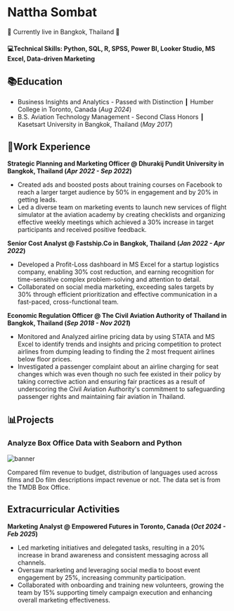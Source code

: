 # Nattha Sombat
📍 Currently live in Bangkok, Thailand 🌴

#### 💻Technical Skills: Python, SQL, R, SPSS, Power BI, Looker Studio, MS Excel, Data-driven Marketing

## 📚Education
- Business Insights and Analytics - Passed with Distinction ┃ Humber College in Toronto, Canada (_Aug 2024_)
- B.S. Aviation Technology Management - Second Class Honors ┃ Kasetsart University in Bangkok, Thailand (_May 2017_)

## 💼Work Experience
**Strategic Planning and Marketing Officer @ Dhurakij Pundit University in Bangkok, Thailand (_Apr 2022 - Sep 2022_)**
  - Created ads and boosted posts about training courses on Facebook to reach a larger target audience by 50% in engagement and by 20% in getting leads.
  - Led a diverse team on marketing events to launch new services of flight simulator at the aviation academy by creating checklists and organizing effective weekly meetings which achieved a 30% increase in target participants and received positive feedback. 

**Senior Cost Analyst @ Fastship.Co in Bangkok, Thailand (_Jan 2022 - Apr 2022_)**
- Developed a Profit-Loss dashboard in MS Excel for a startup logistics company, enabling 30% cost reduction, and earning recognition for time-sensitive complex problem-solving and attention to detail.
- Collaborated on social media marketing, exceeding sales targets by 30% through efficient prioritization and effective communication in a fast-paced, cross-functional team.

**Economic Regulation Officer @ The Civil Aviation Authority of Thailand in Bangkok, Thailand (_Sep 2018 - Nov 2021_)**
- Monitored and Analyzed airline pricing data by using STATA and MS Excel to identify trends and insights and pricing competition to protect airlines from dumping leading to finding the 2 most frequent airlines below floor prices.
- Investigated a passenger complaint about an airline charging for seat changes which was even though no such fee existed in their policy by taking corrective action and ensuring fair practices as a result of underscoring the Civil Aviation Authority's commitment to safeguarding passenger rights and maintaining fair aviation in Thailand.

## 📊Projects 
### Analyze Box Office Data with Seaborn and Python
![banner](./assets/jakob-owens-movie.jpg)

Compared film revenue to budget, distribution of languages used across films and Do film descriptions impact revenue or not. The data set is from the TMDB Box Office.

## Extracurricular Activities
**Marketing Analyst @ Empowered Futures in Toronto, Canada (_Oct 2024 - Feb 2025_)**
- Led marketing initiatives and delegated tasks, resulting in a 20% increase in brand awareness and consistent messaging across all channels.
- Oversaw marketing and leveraging social media to boost event engagement by 25%, increasing community participation.
- Collaborated with onboarding and training new volunteers, growing the team by 15% supporting timely campaign execution and enhancing overall marketing effectiveness. 
